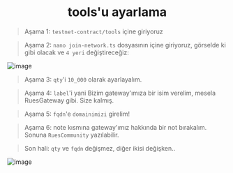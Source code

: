 <h1 align="center">tools'u ayarlama</h1>


> Aşama 1: `testnet-contract/tools` içine giriyoruz

> Aşama 2: `nano join-network.ts` dosyasının içine giriyoruz, görselde ki gibi olacak ve `4 yeri` değiştireceğiz:

![image](https://github.com/ruesandora/Ar.io/assets/101149671/cd67e37c-5ca2-4f1d-aa8e-75e358e0661d)

> Aşama 3: `qty`'i `10_000` olarak ayarlayalım.

> Aşama 4: `label`'i yani Bizim gateway'ımıza bir isim verelim, mesela RuesGateway gibi. Size kalmış.

> Aşama 5: `fqdn`'e `domainimizi` girelim!

> Aşama 6: note kısmına gateway'ımız hakkında bir not bırakalım. Sonuna `RuesCommunity` yazılabilir.

> Son hali: `qty` ve `fqdn` değişmez, diğer ikisi değişken..

![image](https://github.com/ruesandora/Ar.io/assets/101149671/f5ab17c1-a576-45a1-a5db-39c3e92aa9b0)
